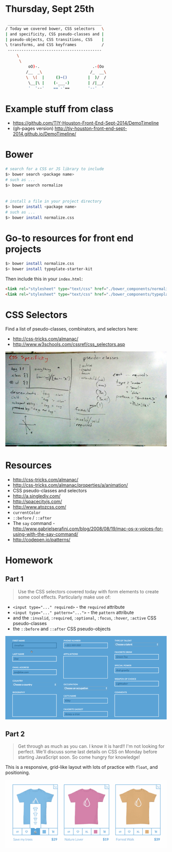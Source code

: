 # Thursday, Sept 25th


```sh
 _________________________________________
/ Today we covered bower, CSS selectors   \
| and specificity, CSS pseudo-classes and |
| pseudo-objects, CSS transitions, CSS    |
\ transforms, and CSS keyframes           /
 -----------------------------------------
     \
      \
          oO)-.                       .-(Oo
         /__  _\                     /_  __\
         \  \(  |     ()~()         |  )/  /
          \__|\ |    (-___-)        | /|__/
          '  '--'    ==`-'==        '--'  '
```

# Example stuff from class

- https://github.com/TIY-Houston-Front-End-Sept-2014/DemoTimeline
- (gh-pages version) http://tiy-houston-front-end-sept-2014.github.io/DemoTimeline/

# Bower

```sh
# search for a CSS or JS library to include
$> bower search <package name>
# such as ...
$> bower search normalize


# install a file in your project directory
$> bower install <package name>
# such as ...
$> bower install normalize.css
```

# Go-to resources for front end projects

```sh
$> bower install normalize.css
$> bower install typeplate-starter-kit
```

Then include this in your `index.html`:

```html
<link rel="stylesheet" type="text/css" href="./bower_components/normalize.css/normalize.css">
<link rel="stylesheet" type="text/css" href="./bower_components/typeplate-starter-kit/css/typeplate.css">
```

# CSS Selectors

Find a list of pseudo-classes, combinators, and selectors here:

- http://css-tricks.com/almanac/
- http://www.w3schools.com/cssref/css_selectors.asp

![](./examples/whiteboards/2.jpg)

# Resources

- http://css-tricks.com/almanac/
- http://css-tricks.com/almanac/properties/a/animation/
- CSS pseudo-classes and selectors
- http://a.singlediv.com/
- http://spacecityjs.com/
- http://www.atozcss.com/
- `currentColor`
- `::before` / `::after`
- The `say` command - http://www.gabrielserafini.com/blog/2008/08/19/mac-os-x-voices-for-using-with-the-say-command/
- http://codepen.io/patterns/

# Homework

## Part 1

> Use the CSS selectors covered today with form elements to create some cool effects. Particularly make use of:

- `<input type="..." required>` - the `required` attribute
- `<input type="..." pattern="...">` - the `pattern` attribute
- and the `:invalid`, `:required`, `:optional`, `:focus`, `:hover`, `:active` CSS pseudo-classes
- the `::before` and `::after` CSS pseudo-objects

![](./examples/day04/forms.gif)

## Part 2

> Get through as much as you can. I know it is hard!! I'm not looking for perfect. We'll discuss some last details on CSS on Monday before starting JavaScript soon. So come hungry for knowledge!

This is a responsive, grid-like layout with lots of practice with `float`, and positioning.

![](./examples/day04/tshirts.gif)
